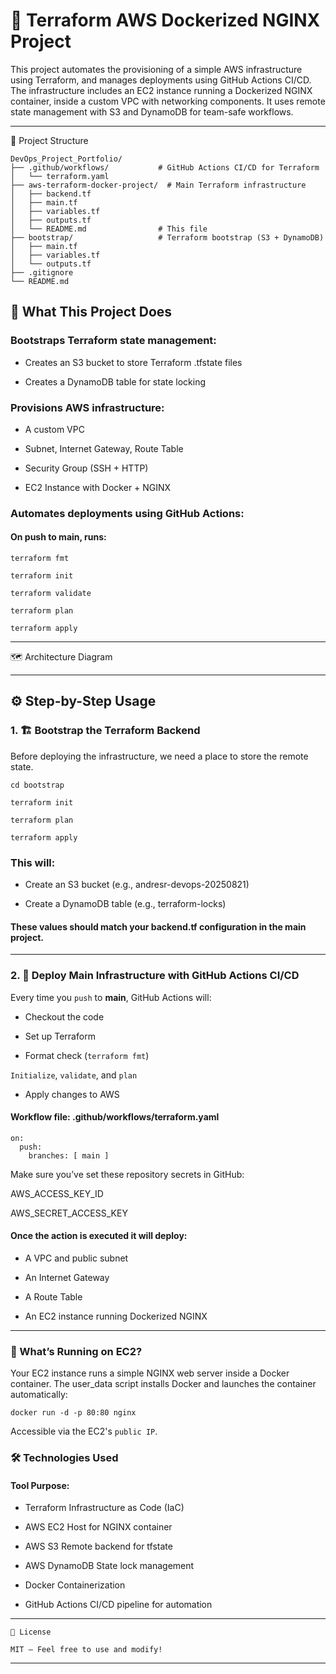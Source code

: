 # 🚀 Terraform AWS Dockerized NGINX Project

This project automates the provisioning of a simple AWS infrastructure using Terraform, and manages deployments using GitHub Actions CI/CD. The infrastructure includes an EC2 instance running a Dockerized NGINX container, inside a custom VPC with networking components. It uses remote state management with S3 and DynamoDB for team-safe workflows.

---

📂 Project Structure
```
DevOps_Project_Portfolio/
├── .github/workflows/           # GitHub Actions CI/CD for Terraform
│   └── terraform.yaml
├── aws-terraform-docker-project/  # Main Terraform infrastructure
│   ├── backend.tf
│   ├── main.tf
│   ├── variables.tf
│   ├── outputs.tf
│   └── README.md                # This file
├── bootstrap/                   # Terraform bootstrap (S3 + DynamoDB)
│   ├── main.tf
│   ├── variables.tf
│   └── outputs.tf
├── .gitignore
└── README.md                    
```
## 🧱 What This Project Does

### Bootstraps Terraform state management:

- Creates an S3 bucket to store Terraform .tfstate files

- Creates a DynamoDB table for state locking

### Provisions AWS infrastructure:

- A custom VPC

- Subnet, Internet Gateway, Route Table

- Security Group (SSH + HTTP)

- EC2 Instance with Docker + NGINX

### Automates deployments using GitHub Actions:

#### On push to main, runs:

`terraform fmt`

`terraform init`

`terraform validate`

`terraform plan`

`terraform apply`

---

🗺️ Architecture Diagram

---


## ⚙️ Step-by-Step Usage
### 1. 🏗️ Bootstrap the Terraform Backend

Before deploying the infrastructure, we need a place to store the remote state.
```
cd bootstrap
```
```
terraform init
```
```
terraform plan
```
```
terraform apply
```


### This will:

- Create an S3 bucket (e.g., andresr-devops-20250821)

- Create a DynamoDB table (e.g., terraform-locks)

#### These values should match your backend.tf configuration in the main project.

---
### 2. 🚀 Deploy Main Infrastructure with GitHub Actions CI/CD

Every time you `push` to **main**, GitHub Actions will:

- Checkout the code

- Set up Terraform

- Format check (`terraform fmt`)

`Initialize`, `validate`, and `plan`

- Apply changes to AWS

#### Workflow file: .github/workflows/terraform.yaml
```
on:
  push:
    branches: [ main ]
```

Make sure you’ve set these repository secrets in GitHub:

AWS_ACCESS_KEY_ID

AWS_SECRET_ACCESS_KEY

#### Once the action is executed it will deploy:

- A VPC and public subnet

- An Internet Gateway

- A Route Table

- An EC2 instance running Dockerized NGINX

---
### 🐳 What’s Running on EC2?

Your EC2 instance runs a simple NGINX web server inside a Docker container. The user_data script installs Docker and launches the container automatically:
```
docker run -d -p 80:80 nginx
```

Accessible via the EC2's `public IP`.

### 🛠️ Technologies Used
#### Tool	Purpose:

- Terraform	Infrastructure as Code (IaC)

- AWS EC2	Host for NGINX container

- AWS S3	Remote backend for tfstate

- AWS DynamoDB	State lock management

- Docker	Containerization

- GitHub Actions	CI/CD pipeline for automation

---
```
📎 License

MIT — Feel free to use and modify!
```
---
